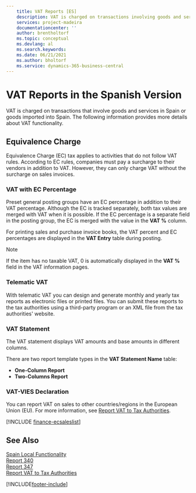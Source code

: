 ```yaml
---
    title: VAT Reports [ES]
    description: VAT is charged on transactions involving goods and services in Spain or goods imported into Spain. The following provides details about VAT functionality.
    services: project-madeira 
    documentationcenter: ''
    author: brentholtorf
    ms.topic: conceptual
    ms.devlang: al
    ms.search.keywords:
    ms.date: 06/21/2021
    ms.author: bholtorf
    ms.service: dynamics-365-business-central
---
```

# VAT Reports in the Spanish Version
VAT is charged on transactions that involve goods and services in Spain or goods imported into Spain. The following information provides more details about VAT functionality.  

## Equivalence Charge  
Equivalence Charge (EC) tax applies to activities that do not follow VAT rules. According to EC rules, companies must pay a surcharge to their vendors in addition to VAT. However, they can only charge VAT without the surcharge on sales invoices.  

### VAT with EC Percentage  
Preset general posting groups have an EC percentage in addition to their VAT percentage. Although the EC is tracked separately, both tax values are merged with VAT when it is possible. If the EC percentage is a separate field in the posting group, the EC is merged with the value in the **VAT %** column.  

For printing sales and purchase invoice books, the VAT percent and EC percentages are displayed in the **VAT Entry** table during posting.  

> [!NOTE]  
>  If the item has no taxable VAT, 0 is automatically displayed in the **VAT %** field in the VAT information pages.  

### Telematic VAT  
With telematic VAT you can design and generate monthly and yearly tax reports as electronic files or printed files. You can submit these reports to the tax authorities using a third-party program or an XML file from the tax authorities' website.  

### VAT Statement  
The VAT statement displays VAT amounts and base amounts in different columns.  

There are two report template types in the **VAT Statement Name** table:  

- **One-Column Report**  
- **Two-Columns Report**  

### VAT-VIES Declaration

You can report VAT on sales to other countries/regions in the European Union (EU). For more information, see [Report VAT to Tax Authorities](../../finance-how-report-vat.md).  

[!INCLUDE [finance-ecsaleslist](../../includes/finance-ecsaleslist.md)]

## See Also

[Spain Local Functionality](spain-local-functionality.md)  
[Report 340](report-340.md)  
[Report 347](report-347.md)  
[Report VAT to Tax Authorities](../../finance-how-report-vat.md)  


[!INCLUDE[footer-include](../../includes/footer-banner.md)]